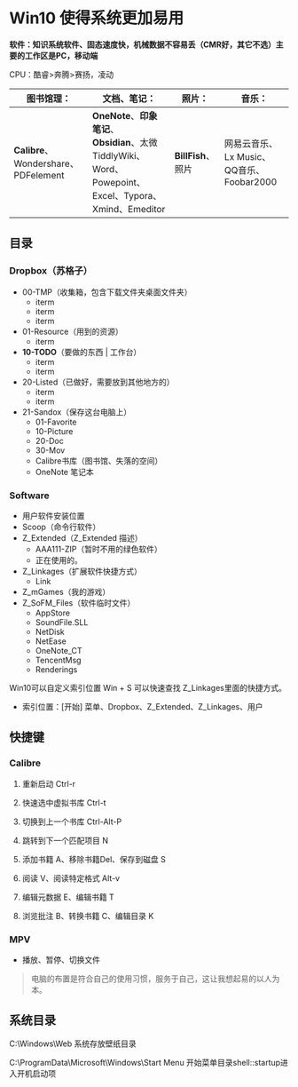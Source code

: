 # Win10 使得系统更加易用





**软件：知识系统软件、固态速度快，机械数据不容易丢（CMR好，其它不选）主要的工作区是PC，移动端**

CPU：酷睿>奔腾>赛扬，凌动

| 图书馆理：                           | 文档、笔记：                                                 | 照片：             | 音乐：                                   |
| ------------------------------------ | ------------------------------------------------------------ | ------------------ | ---------------------------------------- |
| **Calibre**、Wondershare、PDFelement | **OneNote**、**印象笔记**、**Obsidian**、太微TiddlyWiki、Word、Powepoint、Excel、Typora、Xmind、Emeditor | **BillFish**、照片 | 网易云音乐、Lx Music、QQ音乐、Foobar2000 |



## 目录

### Dropbox（苏格子）

- 00-TMP（收集箱，包含下载文件夹桌面文件夹）
  - iterm
  - iterm
  - iterm
- 01-Resource（用到的资源）
  - iterm
- **10-TODO**（要做的东西 | 工作台）
  - iterm
  - iterm
- 20-Listed（已做好，需要放到其他地方的）
  - iterm
  - iterm
- 21-Sandox（保存这台电脑上）
  - 01-Favorite
  - 10-Picture
  - 20-Doc
  - 30-Mov
  - Calibre书库（图书馆、失落的空间）
  - OneNote 笔记本

### Software

- 用户软件安装位置
- Scoop（命令行软件）
- Z_Extended（Z_Extended 描述）
  - AAA111-ZIP（暂时不用的绿色软件）
  - 正在使用的。
- Z_Linkages（扩展软件快捷方式）
  - Link
- Z_mGames（我的游戏）
- Z_SoFM_Files（软件临时文件）
  - AppStore
  - SoundFile.SLL
  - NetDisk
  - NetEase
  - OneNote_CT
  - TencentMsg
  - Renderings



Win10可以自定义索引位置 Win + S 可以快速查找 Z_Linkages里面的快捷方式。

- 索引位置：[开始] 菜单、Dropbox、Z_Extended、Z_Linkages、用户





## 快捷键

### Calibre

1. 重新启动 Ctrl-r
2. 快速选中虚拟书库 Ctrl-t
3. 切换到上一个书库 Ctrl-Alt-P
4. 跳转到下一个匹配项目 N

5. 添加书籍 A、移除书籍Del、保存到磁盘 S
6. 阅读 V、阅读特定格式 Alt-v
7. 编辑元数据 E、编辑书籍 T
8. 浏览批注 B、转换书籍 C、编辑目录 K



### MPV

- 播放、暂停、切换文件



> 电脑的布置是符合自己的使用习惯，服务于自己，这让我想起易的以人为本。





## 系统目录

C:\Windows\Web  系统存放壁纸目录

C:\ProgramData\Microsoft\Windows\Start Menu  开始菜单目录shell::startup进入开机启动项
